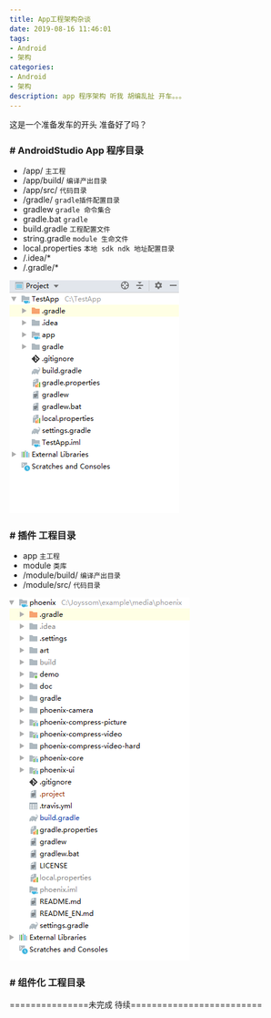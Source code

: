 ```yaml
---
title: App工程架构杂谈
date: 2019-08-16 11:46:01
tags: 
- Android
- 架构
categories:
- Android
- 架构
description: app 程序架构 听我 胡编乱扯 开车。。。
---
```

这是一个准备发车的开头 准备好了吗？

### # AndroidStudio App 程序目录
- /app/ `主工程`
- /app/build/ `编译产出目录`
- /app/src/ `代码目录`
- /gradle/ `gradle插件配置目录`
- gradlew `gradle 命令集合`
- gradle.bat `gradle`
- build.gradle `工程配置文件`
- string.gradle `module 生命文件`
- local.properties `本地 sdk ndk 地址配置目录`
- /.idea/* 
- /.gradle/*

![](App工程架构杂谈\01.png)

### # 插件 工程目录

- app `主工程`
- module `类库`
- /module/build/ `编译产出目录`
- /module/src/ `代码目录`

![](App工程架构杂谈\02.png)

### # 组件化 工程目录

===============未完成 待续=========================